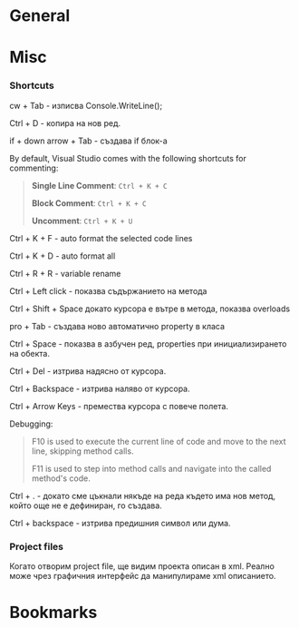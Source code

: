 # General
# Misc

### Shortcuts
cw + Tab - изписва Console.WriteLine();

Ctrl + D - копира на нов ред.

if + down arrow + Tab - създава if блок-а

By default, Visual Studio comes with the following shortcuts for commenting:
>**Single Line Comment**: `Ctrl + K + C`
>
>**Block Comment**: `Ctrl + K + C`
>
>**Uncomment**: `Ctrl + K + U`

Ctrl + K  + F  - auto format the selected code lines

Ctrl + K  + D  - auto format all 

Ctrl + R + R - variable rename

Ctrl + Left click - показва съдържанието на метода 

Ctrl + Shift + Space докато курсора е вътре в метода, показва overloads

pro + Tab - създава ново автоматично property в класа

Ctrl + Space - показва в азбучен ред, properties при инициализирането на обекта.

Ctrl + Del - изтрива надясно от курсора.

Ctrl + Backspace - изтрива наляво от курсора.

Ctrl + Arrow Keys - премества курсора с повече полета.

Debugging:
>F10 is used to execute the current line of code and move to the next line, skipping method calls.
>
>F11 is used to step into method calls and navigate into the called method's code.

Ctrl + .  - докато сме цъкнали някъде на реда където има нов метод, който още не е дефиниран, го създава.

Ctrl + backspace - изтрива предишния символ или дума.
### Project files
Когато отворим project file, ще видим проекта описан в xml. Реално може чрез графичния интерфейс да манипулираме xml описанието.
# Bookmarks
